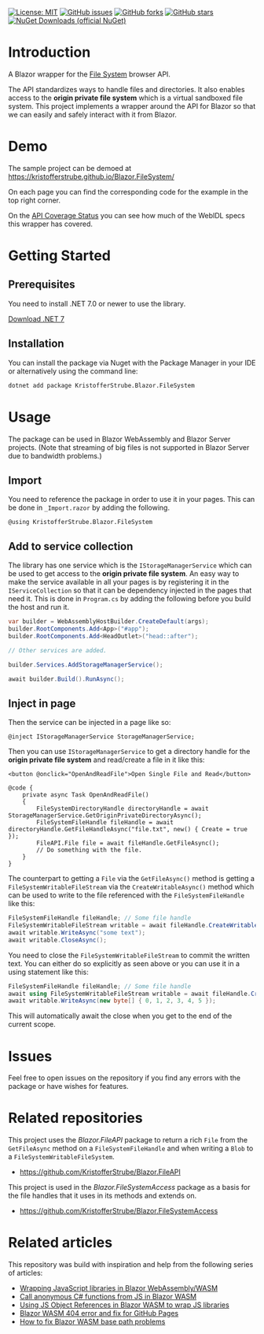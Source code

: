 [![License: MIT](https://img.shields.io/badge/License-MIT-yellow.svg)](/LICENSE.md)
[![GitHub issues](https://img.shields.io/github/issues/KristofferStrube/Blazor.FileSystem)](https://github.com/KristofferStrube/Blazor.FileSystem/issues)
[![GitHub forks](https://img.shields.io/github/forks/KristofferStrube/Blazor.FileSystem)](https://github.com/KristofferStrube/Blazor.FileSystem/network/members)
[![GitHub stars](https://img.shields.io/github/stars/KristofferStrube/Blazor.FileSystem)](https://github.com/KristofferStrube/Blazor.FileSystem/stargazers)
[![NuGet Downloads (official NuGet)](https://img.shields.io/nuget/dt/KristofferStrube.Blazor.FileSystem?label=NuGet%20Downloads)](https://www.nuget.org/packages/KristofferStrube.Blazor.FileSystem/)

# Introduction
A Blazor wrapper for the [File System](https://fs.spec.whatwg.org/) browser API.

The API standardizes ways to handle files and directories. It also enables access to the **origin private file system** which is a virtual sandboxed file system. This project implements a wrapper around the API for Blazor so that we can easily and safely interact with it from Blazor.

# Demo
The sample project can be demoed at https://kristofferstrube.github.io/Blazor.FileSystem/

On each page you can find the corresponding code for the example in the top right corner.

On the [API Coverage Status](https://kristofferstrube.github.io/Blazor.FileSystem/Status) you can see how much of the WebIDL specs this wrapper has covered.

# Getting Started
## Prerequisites
You need to install .NET 7.0 or newer to use the library.

[Download .NET 7](https://dotnet.microsoft.com/download/dotnet/7.0)

## Installation
You can install the package via Nuget with the Package Manager in your IDE or alternatively using the command line:
```bash
dotnet add package KristofferStrube.Blazor.FileSystem
```

# Usage
The package can be used in Blazor WebAssembly and Blazor Server projects. (Note that streaming of big files is not supported in Blazor Server due to bandwidth problems.)
## Import
You need to reference the package in order to use it in your pages. This can be done in `_Import.razor` by adding the following.
```razor
@using KristofferStrube.Blazor.FileSystem
```
## Add to service collection
The library has one service which is the `IStorageManagerService` which can be used to get access to the **origin private file system**. An easy way to make the service available in all your pages is by registering it in the `IServiceCollection` so that it can be dependency injected in the pages that need it. This is done in `Program.cs` by adding the following before you build the host and run it.
```csharp
var builder = WebAssemblyHostBuilder.CreateDefault(args);
builder.RootComponents.Add<App>("#app");
builder.RootComponents.Add<HeadOutlet>("head::after");

// Other services are added.

builder.Services.AddStorageManagerService();

await builder.Build().RunAsync();
```
## Inject in page
Then the service can be injected in a page like so:
```razor
@inject IStorageManagerService StorageManagerService;
```
Then you can use `IStorageManagerService` to get a directory handle for the **origin private file system** and read/create a file in it like this:
```razor
<button @onclick="OpenAndReadFile">Open Single File and Read</button>

@code {
    private async Task OpenAndReadFile()
    {
        FileSystemDirectoryHandle directoryHandle = await StorageManagerService.GetOriginPrivateDirectoryAsync();
        FileSystemFileHandle fileHandle = await directoryHandle.GetFileHandleAsync("file.txt", new() { Create = true });
        FileAPI.File file = await fileHandle.GetFileAsync();
        // Do something with the file.
    }
}
```

The counterpart to getting a `File` via the `GetFileAsync()` method is getting a `FileSystemWritableFileStream` via the `CreateWritableAsync()` method which can be used to write to the file referenced with the `FileSystemFileHandle` like this:
```csharp
FileSystemFileHandle fileHandle; // Some file handle
FileSystemWritableFileStream writable = await fileHandle.CreateWritableAsync();
await writable.WriteAsync("some text");
await writable.CloseAsync();
```
You need to close the `FileSystemWritableFileStream` to commit the written text. You can either do so explicitly as seen above or you can use it in a using statement like this:
```csharp
FileSystemFileHandle fileHandle; // Some file handle
await using FileSystemWritableFileStream writable = await fileHandle.CreateWritableAsync();
await writable.WriteAsync(new byte[] { 0, 1, 2, 3, 4, 5 });
```
This will automatically await the close when you get to the end of the current scope.

# Issues
Feel free to open issues on the repository if you find any errors with the package or have wishes for features.

# Related repositories
This project uses the *Blazor.FileAPI* package to return a rich `File` from the `GetFileAsync` method on a `FileSystemFileHandle` and when writing a `Blob` to a `FileSystemWritableFileSystem`.
- https://github.com/KristofferStrube/Blazor.FileAPI

This project is used in the *Blazor.FileSystemAccess* package as a basis for the file handles that it uses in its methods and extends on.
- https://github.com/KristofferStrube/Blazor.FileSystemAccess

# Related articles
This repository was build with inspiration and help from the following series of articles:

- [Wrapping JavaScript libraries in Blazor WebAssembly/WASM](https://blog.elmah.io/wrapping-javascript-libraries-in-blazor-webassembly-wasm/)
- [Call anonymous C# functions from JS in Blazor WASM](https://blog.elmah.io/call-anonymous-c-functions-from-js-in-blazor-wasm/)
- [Using JS Object References in Blazor WASM to wrap JS libraries](https://blog.elmah.io/using-js-object-references-in-blazor-wasm-to-wrap-js-libraries/)
- [Blazor WASM 404 error and fix for GitHub Pages](https://blog.elmah.io/blazor-wasm-404-error-and-fix-for-github-pages/)
- [How to fix Blazor WASM base path problems](https://blog.elmah.io/how-to-fix-blazor-wasm-base-path-problems/)
